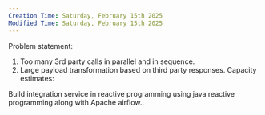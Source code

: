 ```yaml
---
Creation Time: Saturday, February 15th 2025
Modified Time: Saturday, February 15th 2025
---
```

Problem statement:
1. Too many 3rd party calls in parallel and in sequence.
2. Large payload transformation based on third party responses.
Capacity estimates: 




Build integration service in reactive programming using java reactive programming along with Apache airflow..

